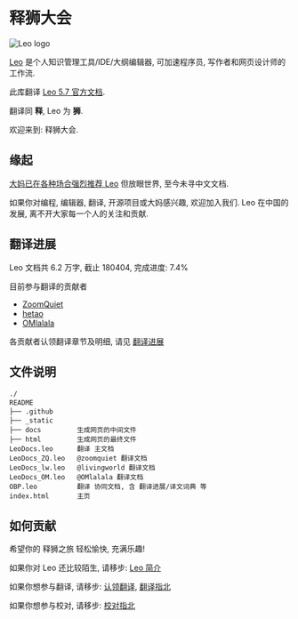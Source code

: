 # 释狮大会

![Leo logo](\_static/Leo4-80-border.jpg)

[Leo](http://leoeditor.com/) 是个人知识管理工具/IDE/大纲编辑器, 可加速程序员, 写作者和网页设计师的工作流.

此库翻译 [Leo 5.7 官方文档](http://leoeditor.com/leo_toc.html).

翻译同 **释**, Leo 为 **狮**. 

欢迎来到: 释狮大会.

## 缘起
[大妈已在各种场合强烈推荐 Leo](https://github.com/DebugUself/leo-editor-cn/wiki/zoomquiet-leo)
但放眼世界, 至今未寻中文文档.

如果你对编程, 编辑器, 翻译, 开源项目或大妈感兴趣, 欢迎加入我们.
Leo 在中国的发展, 离不开大家每一个人的关注和贡献.

## 翻译进展
Leo 文档共 6.2 万字, 截止 180404, 完成进度: 7.4%

目前参与翻译的贡献者
- [ZoomQuiet](https://github.com/ZoomQuiet)
- [hetao](https://github.com/livingworld)
- [OMlalala](https://github.com/OMlalala)

各贡献者认领翻译章节及明细, 请见 [翻译进展](https://github.com/DebugUself/leo-editor-cn/wiki/translate-log)

## 文件说明
```
./
README
├── .github      
├── _static
├── docs         生成网页的中间文件
├── html         生成网页的最终文件
LeoDocs.leo      翻译 主文档
LeoDocs_ZQ.leo   @zoomquiet 翻译文档
LeoDocs_lw.leo   @livingworld 翻译文档
LeoDocs_OM.leo   @OMlalala 翻译文档
OBP.leo          翻译 协同文档, 含 翻译进展/译文词典 等
index.html       主页
```

## 如何贡献

希望你的 释狮之旅 轻松愉快, 充满乐趣!

如果你对 Leo 还比较陌生, 请移步: [Leo 简介](https://github.com/DebugUself/leo-editor-cn/wiki/HBLeo)

如果你想参与翻译, 请移步: [认领翻译](https://github.com/DebugUself/leo-editor-cn/wiki/How2Register), [翻译指北](https://github.com/DebugUself/leo-editor-cn/wiki/How2Translate)

如果你想参与校对, 请移步: [校对指北](https://github.com/DebugUself/leo-editor-cn/wiki/how2proof)

